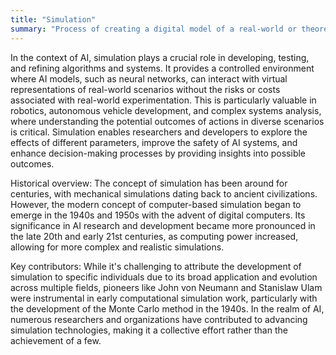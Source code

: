 ```yaml
---
title: "Simulation"
summary: "Process of creating a digital model of a real-world or theoretical situation to study the behavior and dynamics of systems."
---
```

In the context of AI, simulation plays a crucial role in developing, testing, and refining algorithms and systems. It provides a controlled environment where AI models, such as neural networks, can interact with virtual representations of real-world scenarios without the risks or costs associated with real-world experimentation. This is particularly valuable in robotics, autonomous vehicle development, and complex systems analysis, where understanding the potential outcomes of actions in diverse scenarios is critical. Simulation enables researchers and developers to explore the effects of different parameters, improve the safety of AI systems, and enhance decision-making processes by providing insights into possible outcomes.

Historical overview: The concept of simulation has been around for centuries, with mechanical simulations dating back to ancient civilizations. However, the modern concept of computer-based simulation began to emerge in the 1940s and 1950s with the advent of digital computers. Its significance in AI research and development became more pronounced in the late 20th and early 21st centuries, as computing power increased, allowing for more complex and realistic simulations.

Key contributors: While it's challenging to attribute the development of simulation to specific individuals due to its broad application and evolution across multiple fields, pioneers like John von Neumann and Stanislaw Ulam were instrumental in early computational simulation work, particularly with the development of the Monte Carlo method in the 1940s. In the realm of AI, numerous researchers and organizations have contributed to advancing simulation technologies, making it a collective effort rather than the achievement of a few.

